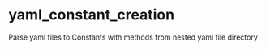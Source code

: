 yaml_constant_creation
======================

Parse yaml files to Constants with methods from nested yaml file directory
